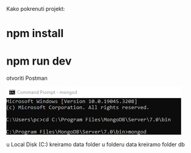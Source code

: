 Kako pokrenuti projekt:

# npm install 

# npm run dev

otvoriti Postman

![Mongo](mongo.jpg)

u Local Disk (C:) kreiramo data folder
u folderu data kreiramo folder db